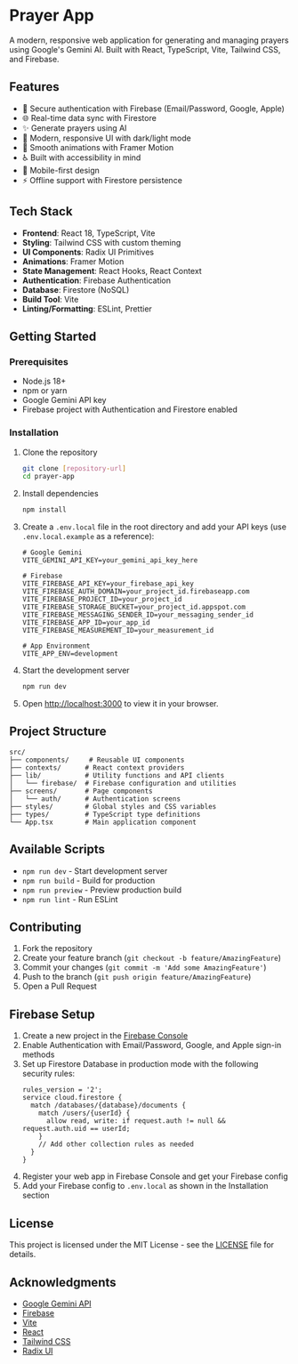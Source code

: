 # Prayer App

A modern, responsive web application for generating and managing prayers using Google's Gemini AI. Built with React, TypeScript, Vite, Tailwind CSS, and Firebase.

## Features

- 🔐 Secure authentication with Firebase (Email/Password, Google, Apple)
- 🌐 Real-time data sync with Firestore
- ✨ Generate prayers using AI
- 🎨 Modern, responsive UI with dark/light mode
- 🚀 Smooth animations with Framer Motion
- ♿ Built with accessibility in mind
- 📱 Mobile-first design
- ⚡ Offline support with Firestore persistence

## Tech Stack

- **Frontend**: React 18, TypeScript, Vite
- **Styling**: Tailwind CSS with custom theming
- **UI Components**: Radix UI Primitives
- **Animations**: Framer Motion
- **State Management**: React Hooks, React Context
- **Authentication**: Firebase Authentication
- **Database**: Firestore (NoSQL)
- **Build Tool**: Vite
- **Linting/Formatting**: ESLint, Prettier

## Getting Started

### Prerequisites

- Node.js 18+
- npm or yarn
- Google Gemini API key
- Firebase project with Authentication and Firestore enabled

### Installation

1. Clone the repository
   ```bash
   git clone [repository-url]
   cd prayer-app
   ```

2. Install dependencies
   ```bash
   npm install
   ```

3. Create a `.env.local` file in the root directory and add your API keys (use `.env.local.example` as a reference):
   ```env
   # Google Gemini
   VITE_GEMINI_API_KEY=your_gemini_api_key_here
   
   # Firebase
   VITE_FIREBASE_API_KEY=your_firebase_api_key
   VITE_FIREBASE_AUTH_DOMAIN=your_project_id.firebaseapp.com
   VITE_FIREBASE_PROJECT_ID=your_project_id
   VITE_FIREBASE_STORAGE_BUCKET=your_project_id.appspot.com
   VITE_FIREBASE_MESSAGING_SENDER_ID=your_messaging_sender_id
   VITE_FIREBASE_APP_ID=your_app_id
   VITE_FIREBASE_MEASUREMENT_ID=your_measurement_id
   
   # App Environment
   VITE_APP_ENV=development
   ```

4. Start the development server
   ```bash
   npm run dev
   ```

5. Open [http://localhost:3000](http://localhost:3000) to view it in your browser.

## Project Structure

```
src/
├── components/     # Reusable UI components
├── contexts/      # React context providers
├── lib/           # Utility functions and API clients
│   └── firebase/  # Firebase configuration and utilities
├── screens/       # Page components
│   └── auth/      # Authentication screens
├── styles/        # Global styles and CSS variables
├── types/         # TypeScript type definitions
└── App.tsx        # Main application component
```

## Available Scripts

- `npm run dev` - Start development server
- `npm run build` - Build for production
- `npm run preview` - Preview production build
- `npm run lint` - Run ESLint

## Contributing

1. Fork the repository
2. Create your feature branch (`git checkout -b feature/AmazingFeature`)
3. Commit your changes (`git commit -m 'Add some AmazingFeature'`)
4. Push to the branch (`git push origin feature/AmazingFeature`)
5. Open a Pull Request

## Firebase Setup

1. Create a new project in the [Firebase Console](https://console.firebase.google.com/)
2. Enable Authentication with Email/Password, Google, and Apple sign-in methods
3. Set up Firestore Database in production mode with the following security rules:
   ```
   rules_version = '2';
   service cloud.firestore {
     match /databases/{database}/documents {
       match /users/{userId} {
         allow read, write: if request.auth != null && request.auth.uid == userId;
       }
       // Add other collection rules as needed
     }
   }
   ```
4. Register your web app in Firebase Console and get your Firebase config
5. Add your Firebase config to `.env.local` as shown in the Installation section

## License

This project is licensed under the MIT License - see the [LICENSE](LICENSE) file for details.

## Acknowledgments

- [Google Gemini API](https://ai.google.dev/)
- [Firebase](https://firebase.google.com/)
- [Vite](https://vitejs.dev/)
- [React](https://reactjs.org/)
- [Tailwind CSS](https://tailwindcss.com/)
- [Radix UI](https://www.radix-ui.com/)
